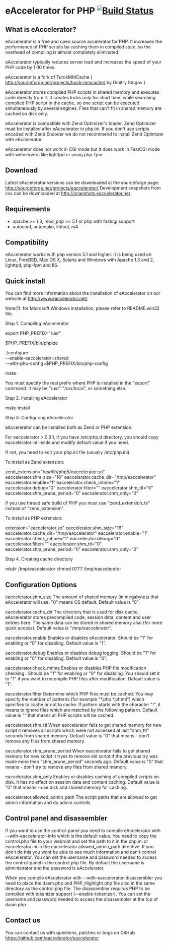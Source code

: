 eAccelerator for PHP [![Build Status](https://travis-ci.org/NewEraCracker/eaccelerator.svg)](https://travis-ci.org/NewEraCracker/eaccelerator)
=====================

What is eAccelerator?
----------------------
eAccelerator is a free and open source accelerator for PHP. It  increases  the
performance of PHP scripts by caching them in compiled state, so  the overhead
of compiling is almost completely eliminated.

eAccelerator typically reduces server load and increases the speed of your PHP
code by 1-10 times.

eAccelerator is a fork of TurckMMCache
( http://sourceforge.net/projects/turck-mmcache/ by Dmitry Stogov )

eAccelerator stores compiled PHP scripts in shared memory  and  executes  code
directly from it. It creates  locks  only  for  short  time,  while  searching
compiled PHP script in the cache, so one script can be executed simultaneously
by several engines. Files that can't fit in shared memory are cached  on  disk
only.

eAccelerator is compatible with Zend Optimizer's loader. Zend  Optimizer  must
be installed after eAccelerator in php.ini. If you don't use  scripts  encoded
with  Zend  Encoder  we  do  not  recommend  to  install  Zend  Optimizer with
eAccelerator.

eAccelerator does not work in  CGI mode but it does work in  FastCGI mode with
webservers like lighttpd or using php-fpm.


Download
--------
Latest eAccelerator versions can be downloaded at the sourceforge page:
http://sourceforge.net/projects/eaccelerator/
Development snapshots from cvs can be downloaded at
http://snapshots.eaccelerator.net


Requirements
------------
* apache >= 1.3, mod_php >= 5.1 or php with fastcgi support
* autoconf, automake, libtool, m4

Compatibility
-------------
eAccelerator works with php version 5.1 and higher.
It is being used on Linux, FreeBSD, Mac OS X, Solaris and Windows
with Apache 1.3 and 2, lighttpd, php-fpm and IIS.


Quick install
-------------

You can find more information about the installation of eAccelerator on our
website at http://www.eaccelerator.net/

Note(1): for Microsoft Windows installation, please refer to README.win32 file.

Step 1. Compiling eAccelerator

  export PHP_PREFIX="/usr"

  $PHP_PREFIX/bin/phpize

  ./configure \
  --enable-eaccelerator=shared \
  --with-php-config=$PHP_PREFIX/bin/php-config

  make

  You must specify the real prefix where PHP is installed in the "export"
  command. It may be "/usr" "/usr/local", or something else.

Step 2. Installing eAccelerator

  make install

Step 3. Configuring eAccelerator

eAccelerator can be installed both as Zend or PHP extension.

For eaccelerator > 0.9.1, if you have /etc/php.d directory, you should copy eaccelerator.ini inside and modify default value if you need.

If not, you need to edit your php.ini file (usually /etc/php.ini).

To install as Zend extension:

  zend_extension="/usr/lib/php5/eaccelerator.so"
  eaccelerator.shm_size="16"
  eaccelerator.cache_dir="/tmp/eaccelerator"
  eaccelerator.enable="1"
  eaccelerator.check_mtime="1"
  eaccelerator.debug="0"
  eaccelerator.filter=""
  eaccelerator.shm_ttl="0"
  eaccelerator.shm_prune_period="0"
  eaccelerator.shm_only="0"

  If you use thread safe build of PHP you must use "zend_extension_ts" instead
  of "zend_extension".

To install as PHP extension:

  extension="eaccelerator.so"
  eaccelerator.shm_size="16"
  eaccelerator.cache_dir="/tmp/eaccelerator"
  eaccelerator.enable="1"
  eaccelerator.check_mtime="1"
  eaccelerator.debug="0"
  eaccelerator.filter=""
  eaccelerator.shm_ttl="0"
  eaccelerator.shm_prune_period="0"
  eaccelerator.shm_only="0"

Step 4. Creating cache directory

  mkdir /tmp/eaccelerator
  chmod 0777 /tmp/eaccelerator


Configuration Options
---------------------

eaccelerator.shm_size
    The amount of shared memory (in megabytes) that eAccelerator will use.
    "0" means OS default. Default value is "0".

eaccelerator.cache_dir
    The directory that is used for disk cache. eAccelerator stores precompiled
    code, session data, content and user entries  here. The same data  can  be
    stored in shared memory also (for more quick access). Default value is
    "/tmp/eaccelerator".

eaccelerator.enable
    Enables or disables eAccelerator. Should be "1" for enabling  or  "0"  for
    disabling. Default value is "1".

eaccelerator.debug
    Enables or disables debug logging. Should be "1" for enabling or  "0"  for
    disabling. Default value is "0".

eaccelerator.check_mtime
    Enables or disables PHP file modification checking .  Should  be  "1"  for
    enabling or "0" for disabling. You should set it to "1"  if  you  want  to
    recompile PHP files after modification. Default value is "1".

eaccelerator.filter
    Determine which PHP files must be cached. You may specify  the  number  of
    patterns (for example "*.php *.phtml") which specifies to cache or not  to
    cache. If pattern starts with the character "!", it means to ignore  files
    which are matched by the following pattern. Default value is "" that means
    all PHP scripts will be cached.

eaccelerator.shm_ttl
    When eaccelerator fails to get shared memory for new script it removes all
    scripts which were not accessed  at  last "shm_ttl"  seconds  from  shared
    memory. Default value is "0" that means -  don't  remove  any  files  from
    shared memory.

eaccelerator.shm_prune_period
    When eaccelerator fails to get shared memory for new script  it  tryes  to
    remove  old  script   if   the   previous   try   was   made   more   then
    "shm_prune_period" seconds ago. Default value is "0" that  means  -  don't
    try to remove any files from shared memory.

eaccelerator.shm_only
    Enables or disables caching of compiled scripts on disk. It has  no  effect
    on session data and content caching. Default value is "0" that means -  use
    disk and shared memory for caching.

eaccelerator.allowed_admin_path
    The script paths that are allowed to get admin information and do admin
    controls

Control panel and disassembler
------------------------------

If you want to use the control-panel you need to compile eAccelerator with
    --with-eaccelerator-info which is the default value.
You need to copy the control.php file to your webroot and set the path to it
in the php.ini or eaccelerator.ini in the eaccelerator.allowed_admin_path
directive. If you don't do this you wont be able to see much information and
can't control eAccelerator.
You can set the username and password needed to access the control-panel in
the control.php file. By default the username is administrator and the password
is eAccelerator.

When you compile eAccelerator with --with-eaccelerator-disassembler you need
to place the dasm.php and PHP_Highlight.php file also in the same directory
as the control.php file. The disassembler requires PHP to be compiled with
tokenizer support (--enable-tokenizer).
You can set the username and password needed to access the disassembler at the
top of dasm.php.

Contact us
----------
You can contact us with questions, patches or bugs on GitHub
https://github.com/eaccelerator/eaccelerator
